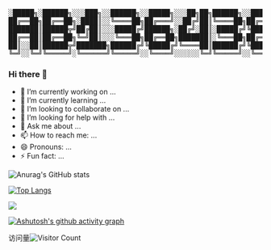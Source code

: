 

<pre align="center">

░█████╗░██████╗░░░███╗░░██████╗░░█████╗░░░██╗██╗██████╗░░█████╗░██████╗░██████╗░░░███╗░░██████╗░░█████╗░
██╔══██╗██╔══██╗░████║░░╚════██╗██╔═══╝░░██╔╝██║╚════██╗██╔══██╗╚════██╗╚════██╗░████║░░╚════██╗██╔══██╗
███████║██████╦╝██╔██║░░░█████╔╝██████╗░██╔╝░██║░█████╔╝╚█████╔╝░█████╔╝░░███╔═╝██╔██║░░░░███╔═╝╚██████║
██╔══██║██╔══██╗╚═╝██║░░░╚═══██╗██╔══██╗███████║░╚═══██╗██╔══██╗░╚═══██╗██╔══╝░░╚═╝██║░░██╔══╝░░░╚═══██║
██║░░██║██████╦╝███████╗██████╔╝╚█████╔╝╚════██║██████╔╝╚█████╔╝██████╔╝███████╗███████╗███████╗░█████╔╝
╚═╝░░╚═╝╚═════╝░╚══════╝╚═════╝░░╚════╝░░░░░░╚═╝╚═════╝░░╚════╝░╚═════╝░╚══════╝╚══════╝╚══════╝░╚════╝░
</pre>
### Hi there 👋
- 🔭 I’m currently working on ...  
- 🌱 I’m currently learning ...
- 👯 I’m looking to collaborate on ...
- 🤔 I’m looking for help with ...
- 💬 Ask me about ...
- 📫 How to reach me: ...
- 😄 Pronouns: ...
- ⚡ Fun fact: ...


<!--        下面是统计面板        -->

![Anurag's GitHub stats](https://github-readme-stats-ab13643832129.vercel.app/api?username=ab13643832129&show_icons=true&theme=tokyonight)

<!--            语言分类        -->
[![Top Langs](https://github-readme-stats-ab13643832129.vercel.app/api/top-langs/?username=ab13643832129&layout=compact&theme=tokyonight)](https://github.com/ab13643832129/github-readme-stats)


<!--            语言图标       -->
![](https://skillicons.dev/icons?i=py,java,docker,ps,pr,mongodb,redis,cloudflare,postman&theme=light)



<!--           30天的github activity graph           -->
[![Ashutosh's github activity graph](https://github-readme-activity-graph.vercel.app/graph?username=ab13643832129&theme=react-dark)](https://github.com/ab13643832129/github-readme-activity-graph)


<!--          访问量数字          -->
访问量![Visitor Count](https://profile-counter.glitch.me/ab13643832129/count.svg)





<!--    
<img align="" height="137px" src="https://github-readme-stats-one-rosy.vercel.app/api?username=ab13643832129&hide_title=true&hide_border=true&show_icons=true&count_private=true&line_height=21&theme=dracula" /><img align="" height="137px" src="https://github-readme-stats-one-rosy.vercel.app/api/top-langs/?username=ab13643832129&hide_title=true&hide_border=true&layout=compact&hide=html&theme=dracula" />

     -->

